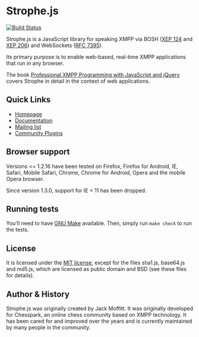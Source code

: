 # Strophe.js

[![Build Status](https://travis-ci.org/strophe/strophejs.png?branch=master)](https://travis-ci.org/strophe/strophejs)

Strophe.js is a JavaScript library for speaking XMPP via BOSH
([XEP 124](http://xmpp.org/extensions/xep-0124.html)
and [XEP 206](http://xmpp.org/extensions/xep-0206.html)) and WebSockets
([RFC 7395](http://tools.ietf.org/html/rfc7395)).

Its primary purpose is to enable web-based, real-time XMPP applications that
run in any browser.

The book [Professional XMPP Programming with JavaScript and jQuery](http://professionalxmpp.com)
covers Strophe in detail in the context of web applications.

## Quick Links

* [Homepage](http://strophe.im/strophejs)
* [Documentation](http://strophe.im/strophejs/doc/1.3.5/files/strophe-js.html)
* [Mailing list](http://groups.google.com/group/strophe)
* [Community Plugins](http://github.com/strophe/strophejs-plugins)

## Browser support

Versions <= 1.2.16 have been tested on Firefox, Firefox for Android, IE, Safari,
Mobile Safari, Chrome, Chrome for Android, Opera and the mobile Opera browser.

Since version 1.3.0, support for IE < 11 has been dropped.

## Running tests

You'll need to have [GNU Make](https://www.gnu.org/software/make/) available.
Then, simply run `make check` to run the tests.

## License

It is licensed under the [MIT license](https://github.com/strophe/strophejs/raw/master/LICENSE.txt),
except for the files sha1.js, base64.js and md5.js, which are licensed as public domain and BSD (see these files for details).

## Author & History

Strophe.js was originally created by Jack Moffitt. It was originally developed
for Chesspark, an online chess community based on XMPP technology. It has been
cared for and improved over the years and is currently maintained by many
people in the community.
